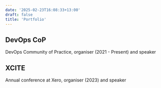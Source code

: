 ```yaml
---
date: '2025-02-23T16:08:33+13:00'
draft: false
title: 'Portfolio'
---
```


## DevOps CoP
DevOps Community of Practice, organiser (2021 - Present) and speaker

## XCITE
Annual conference at Xero, organiser (2023) and speaker